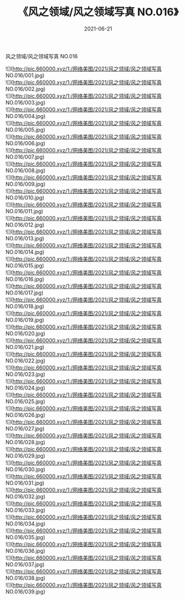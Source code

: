 ﻿---
layout: post
title:  《风之领域/风之领域写真 NO.016》
date:   2021-06-21
img: http://pic.660000.xyz/1:/网络美图/2021/风之领域/风之领域写真 NO.016/000.jpg
categories: [美女, 清纯, 唯美]
---

风之领域/风之领域写真 NO.016

 ![](http://pic.660000.xyz/1:/网络美图/2021/风之领域/风之领域写真 NO.016/001.jpg) <br>![](http://pic.660000.xyz/1:/网络美图/2021/风之领域/风之领域写真 NO.016/002.jpg) <br>![](http://pic.660000.xyz/1:/网络美图/2021/风之领域/风之领域写真 NO.016/003.jpg) <br>![](http://pic.660000.xyz/1:/网络美图/2021/风之领域/风之领域写真 NO.016/004.jpg) <br>![](http://pic.660000.xyz/1:/网络美图/2021/风之领域/风之领域写真 NO.016/005.jpg) <br>![](http://pic.660000.xyz/1:/网络美图/2021/风之领域/风之领域写真 NO.016/006.jpg) <br>![](http://pic.660000.xyz/1:/网络美图/2021/风之领域/风之领域写真 NO.016/007.jpg) <br>![](http://pic.660000.xyz/1:/网络美图/2021/风之领域/风之领域写真 NO.016/008.jpg) <br>![](http://pic.660000.xyz/1:/网络美图/2021/风之领域/风之领域写真 NO.016/009.jpg) <br>![](http://pic.660000.xyz/1:/网络美图/2021/风之领域/风之领域写真 NO.016/010.jpg) <br>![](http://pic.660000.xyz/1:/网络美图/2021/风之领域/风之领域写真 NO.016/011.jpg) <br>![](http://pic.660000.xyz/1:/网络美图/2021/风之领域/风之领域写真 NO.016/012.jpg) <br>![](http://pic.660000.xyz/1:/网络美图/2021/风之领域/风之领域写真 NO.016/013.jpg) <br>![](http://pic.660000.xyz/1:/网络美图/2021/风之领域/风之领域写真 NO.016/014.jpg) <br>![](http://pic.660000.xyz/1:/网络美图/2021/风之领域/风之领域写真 NO.016/015.jpg) <br>![](http://pic.660000.xyz/1:/网络美图/2021/风之领域/风之领域写真 NO.016/016.jpg) <br>![](http://pic.660000.xyz/1:/网络美图/2021/风之领域/风之领域写真 NO.016/017.jpg) <br>![](http://pic.660000.xyz/1:/网络美图/2021/风之领域/风之领域写真 NO.016/018.jpg) <br>![](http://pic.660000.xyz/1:/网络美图/2021/风之领域/风之领域写真 NO.016/019.jpg) <br>![](http://pic.660000.xyz/1:/网络美图/2021/风之领域/风之领域写真 NO.016/020.jpg) <br>![](http://pic.660000.xyz/1:/网络美图/2021/风之领域/风之领域写真 NO.016/021.jpg) <br>![](http://pic.660000.xyz/1:/网络美图/2021/风之领域/风之领域写真 NO.016/022.jpg) <br>![](http://pic.660000.xyz/1:/网络美图/2021/风之领域/风之领域写真 NO.016/023.jpg) <br>![](http://pic.660000.xyz/1:/网络美图/2021/风之领域/风之领域写真 NO.016/024.jpg) <br>![](http://pic.660000.xyz/1:/网络美图/2021/风之领域/风之领域写真 NO.016/025.jpg) <br>![](http://pic.660000.xyz/1:/网络美图/2021/风之领域/风之领域写真 NO.016/026.jpg) <br>![](http://pic.660000.xyz/1:/网络美图/2021/风之领域/风之领域写真 NO.016/027.jpg) <br>![](http://pic.660000.xyz/1:/网络美图/2021/风之领域/风之领域写真 NO.016/028.jpg) <br>![](http://pic.660000.xyz/1:/网络美图/2021/风之领域/风之领域写真 NO.016/029.jpg) <br>![](http://pic.660000.xyz/1:/网络美图/2021/风之领域/风之领域写真 NO.016/030.jpg) <br>![](http://pic.660000.xyz/1:/网络美图/2021/风之领域/风之领域写真 NO.016/031.jpg) <br>![](http://pic.660000.xyz/1:/网络美图/2021/风之领域/风之领域写真 NO.016/032.jpg) <br>![](http://pic.660000.xyz/1:/网络美图/2021/风之领域/风之领域写真 NO.016/033.jpg) <br>![](http://pic.660000.xyz/1:/网络美图/2021/风之领域/风之领域写真 NO.016/034.jpg) <br>![](http://pic.660000.xyz/1:/网络美图/2021/风之领域/风之领域写真 NO.016/035.jpg) <br>![](http://pic.660000.xyz/1:/网络美图/2021/风之领域/风之领域写真 NO.016/036.jpg) <br>![](http://pic.660000.xyz/1:/网络美图/2021/风之领域/风之领域写真 NO.016/037.jpg) <br>![](http://pic.660000.xyz/1:/网络美图/2021/风之领域/风之领域写真 NO.016/038.jpg) <br>![](http://pic.660000.xyz/1:/网络美图/2021/风之领域/风之领域写真 NO.016/039.jpg) <br>